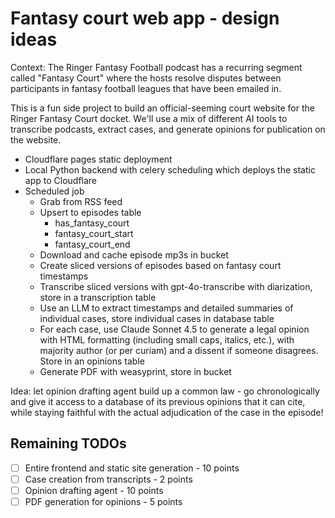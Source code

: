 # Fantasy court web app - design ideas

Context: The Ringer Fantasy Football podcast has a recurring segment called "Fantasy Court" where the hosts resolve disputes between participants in fantasy football leagues that have been emailed in.

This is a fun side project to build an official-seeming court website for the Ringer Fantasy Court docket. We'll use a mix of different AI tools to transcribe podcasts, extract cases, and generate opinions for publication on the website.

- Cloudflare pages static deployment
- Local Python backend with celery scheduling which deploys the static app to Cloudflare
- Scheduled job
    - Grab from RSS feed
    - Upsert to episodes table
        - has_fantasy_court
        - fantasy_court_start
        - fantasy_court_end
    - Download and cache episode mp3s in bucket
    - Create sliced versions of episodes based on fantasy court timestamps
    - Transcribe sliced versions with gpt-4o-transcribe with diarization, store in a transcription table
    - Use an LLM to extract timestamps and detailed summaries of individual cases, store individual cases in database table
    - For each case, use Claude Sonnet 4.5 to generate a legal opinion with HTML formatting (including small caps, italics, etc.), with majority author (or per curiam) and a dissent if someone disagrees. Store in an opinions table
    - Generate PDF with weasyprint, store in bucket

Idea: let opinion drafting agent build up a common law - go chronologically and give it access to a database of its previous opinions that it can cite, while staying faithful with the actual adjudication of the case in the episode!


## Remaining TODOs

- [ ] Entire frontend and static site generation - 10 points
- [ ] Case creation from transcripts - 2 points
- [ ] Opinion drafting agent - 10 points
- [ ] PDF generation for opinions - 5 points
